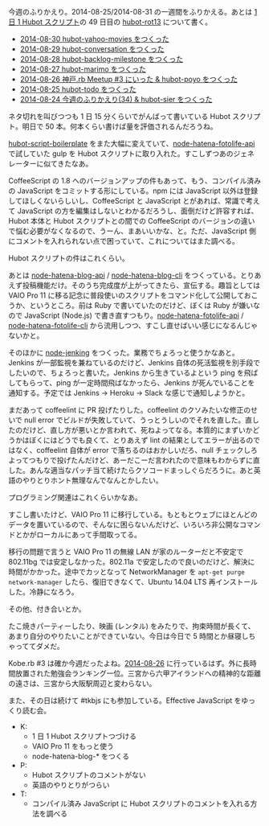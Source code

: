 今週のふりかえり。2014-08-25/2014-08-31 の一週間をふりかえる。あとは [1 日 1 Hubot スクリプト][hubot-script-per-day]の 49 日目の [hubot-rot13][gh:bouzuya/hubot-rot13] について書く。

- [2014-08-30 hubot-yahoo-movies をつくった][2014-08-30]
- [2014-08-29 hubot-conversation をつくった][2014-08-29]
- [2014-08-28 hubot-backlog-milestone をつくった][2014-08-28]
- [2014-08-27 hubot-marimo をつくった][2014-08-27]
- [2014-08-26 神戸.rb Meetup #3 にいった & hubot-poyo をつくった][2014-08-26]
- [2014-08-25 hubot-todo をつくった][2014-08-25]
- [2014-08-24 今週のふりかえり(34) & hubot-sier をつくった][2014-08-24]

ネタ切れを叫びつつも 1 日 15 分くらいでがんばって書いている Hubot スクリプト。明日で 50 本。何本くらい書けば量を評価されるんだろうね。

[hubot-script-boilerplate][gh:bouzuya/hubot-script-boilerplate] をまた大幅に変えていて、[node-hatena-fotolife-api][gh:bouzuya/node-hatena-fotolife-api] で試していた gulp を Hubot スクリプトに取り入れた。すこしずつあのジェネレーターに似てきたなあ。

CoffeeScript の 1.8 へのバージョンアップの件もあって、もう、コンパイル済みの JavaScript をコミットする形にしている。npm には JavaScript 以外は登録してほしくないらしいし、CoffeeScript と JavaScript とがあれば、常識で考えて JavaScript の方を編集はしないとわかるだろうし、面倒だけど許容すれば、Hubot 本体と Hubot スクリプトとの間での CoffeeScript のバージョンの違いで悩む必要がなくなるので、うーん、まあいいかな、と。ただ、JavaScript 側にコメントを入れられない点で困っていて、これについてはまた調べる。

Hubot スクリプトの件はこれくらい。

あとは [node-hatena-blog-api][gh:bouzuya/node-hatena-blog-api] / [node-hatena-blog-cli][gh:bouzuya/node-hatena-blog-cli] をつくっている。とりあえず投稿機能だけ。そのうち完成度が上がってきたら、宣伝する。趣旨としては VAIO Pro 11 に移る記念に普段使いのスクリプトをコマンド化して公開しておこうか、というところ。前は Ruby で書いていたのだけど、ぼくは Ruby が嫌いなので JavaScript (Node.js) で書き直すつもり。[node-hatena-fotolife-api][gh:bouzuya/node-hatena-fotolife-api] / [node-hatena-fotolife-cli][gh:bouzuya/node-hatena-fotolife-cli] から流用しつつ、すこし直せばいい感じになるんじゃないかと。

そのほかに [node-jenking][gh:bouzuya/node-jenking] をつくった。業務でちょろっと使うかなあと。Jenkins が一部監視を兼ねているのだけど、Jenkins 自体の死活監視を別手段でしたいので、ちょろっと書いた。Jenkins から生きているよという ping を飛ばしてもらって、ping が一定時間飛ばなかったら、Jenkins が死んでいることを通知する。予定では Jenkins -> Heroku -> Slack な感じで通知しようかと。

まだあって coffeelint に PR 投げたりした。coffeelint のクソみたいな修正のせいで null error でビルドが失敗していて、うっとうしいのでそれを直した。直したのだけど、直し方が悪いとか言われて、死ねよってなる。本質的にまずいかどうかはぼくにはどうでも良くて、とりあえず lint の結果としてエラーが出るのではなく、coffeelint 自体が error で落ちるのはおかしいだろ、null チェックしろよってつもりで投げたんだけど、あーだこーだ言われたので意味もわからずに直した。あんな適当なパッチ当て続けたらクソコードまっしぐらだろうに。あと英語のやりとりホント無理なんでなんとかしたい。

プログラミング関連はこれくらいかなあ。

すこし書いたけど、VAIO Pro 11 に移行している。もともとウェブにほとんどのデータを置いているので、そんなに困らないんだけど、いろいろ非公開なコマンドとかがローカルにあって手間取ってる。

移行の問題で言うと VAIO Pro 11 の無線 LAN が家のルーターだと不安定で 802.11bg では安定しなかった。802.11a で安定したので良いのだけど、解決に時間がかかった。途中でカッとなって NetworkManager を `apt-get purge network-manager` したら、復旧できなくて、Ubuntu 14.04 LTS 再インストールした。冷静になろう。

その他、付き合いとか。

たこ焼きパーティーしたり、映画 (レンタル) をみたりで、拘束時間が長くて、あまり自分のやりたいことができていない。今日は今日で 5 時間とか昼寝しちゃっててダメだ。

Kobe.rb #3 は確か今週だったよね。[2014-08-26][] に行っているはず。外に長時間放置された勉強会ランキング一位。三宮から六甲アイランドへの精神的な距離の遠さは、三宮から大阪駅周辺と変わらない。

また、その日は続けて #tkbjs にも参加している。Effective JavaScript をゆっくり読む会。

- K:
  - 1 日 1 Hubot スクリプトつづける
  - VAIO Pro 11 をもっと使う
  - node-hatena-blog-* をつくる
- P:
  - Hubot スクリプトのコメントがない
  - 英語のやりとりがつらい
- T:
  - コンパイル済み JavaScript に Hubot スクリプトのコメントを入れる方法を調べる

[2014-08-30]: http://blog.bouzuya.net/2014/08/30/
[2014-08-29]: http://blog.bouzuya.net/2014/08/29/
[2014-08-28]: http://blog.bouzuya.net/2014/08/28/
[2014-08-27]: http://blog.bouzuya.net/2014/08/27/
[2014-08-26]: http://blog.bouzuya.net/2014/08/26/
[2014-08-25]: http://blog.bouzuya.net/2014/08/25/
[2014-08-24]: http://blog.bouzuya.net/2014/08/24/
[gh:bouzuya/hubot-rot13]: https://github.com/bouzuya/hubot-rot13
[gh:bouzuya/hubot-script-boilerplate]: https://github.com/bouzuya/hubot-script-boilerplate
[gh:bouzuya/node-hatena-blog-api]: https://github.com/bouzuya/node-hatena-blog-api
[gh:bouzuya/node-hatena-blog-cli]: https://github.com/bouzuya/node-hatena-blog-cli
[gh:bouzuya/node-hatena-fotolife-api]: https://github.com/bouzuya/node-hatena-fotolife-api
[gh:bouzuya/node-hatena-fotolife-cli]: https://github.com/bouzuya/node-hatena-fotolife-cli
[gh:bouzuya/node-jenking]: https://github.com/bouzuya/node-jenking
[hubot-script-per-day]: http://blog.bouzuya.net/posts?tags=hubot-script-per-day
